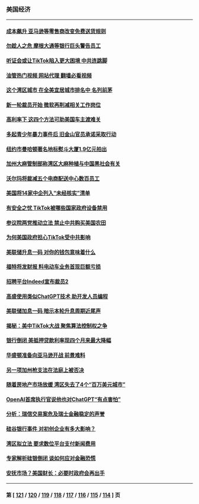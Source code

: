 ### 美国经济
---
#### [成本飙升 亚马逊等零售商改变免费送货规则](../../pages/ncid1078158/n13957858.md?03250845) 
#### [勿趁人之危 摩根大通等银行巨头警告员工](../../pages/ncid1078158/n13957831.md?03250845) 
#### [听证会或让TikTok陷入更大困境 中共连跳脚](../../pages/ncid1078158/n13957571.md?03250845) 
#### [油管热门视频 网站代理 翻墙必看视频](http://138.2.39.72:81/youtube.html?epic-marker?03250845)
#### [这个湾区城市 在全美宜居城市排名中 名列前茅](../../pages/ncid1078158/n13957476.md?03250845) 
#### [新一轮裁员开始 微软再削减相关工作岗位](../../pages/ncid1078158/n13957474.md?03250845) 
#### [高利率下 这四个方法可助美国车主渡难关](../../pages/ncid1078158/n13957238.md?03250845) 
#### [多起青少年暴力事件后 旧金山官员承诺采取行动](../../pages/ncid1078158/n13957470.md?03250845) 
#### [纽约市曼哈顿著名地标熨斗大厦1.9亿元拍出](../../pages/ncid1078158/n13957313.md?03250845) 
#### [加州大麻管制部称湾区大麻种植与中国黑社会有关](../../pages/ncid1078158/n13957423.md?03250845) 
#### [沃尔玛将裁减五个电商配送中心数百员工](../../pages/ncid1078158/n13957135.md?03250845) 
#### [美国将14家中企列入“未经核实”清单](../../pages/ncid1078158/n13956999.md?03250845) 
#### [有安全之忧 TikTok被哪些国家政府设备禁用](../../pages/ncid1078158/n13956948.md?03250845) 
#### [参议院两党推动立法 禁止中共购买美国农田](../../pages/ncid1078158/n13956955.md?03250845) 
#### [为何美国政府担心TikTok受中共影响](../../pages/ncid1078158/n13956931.md?03250845) 
#### [美联储升息一码 对你的钱包意味着什么](../../pages/ncid1078158/n13956303.md?03250845) 
#### [福特将发财报 料电动车业务首现巨额亏损](../../pages/ncid1078158/n13956300.md?03250845) 
#### [招聘平台Indeed宣布裁员2](../../pages/ncid1078158/n13956258.md?03250845) 
#### [高盛使用类似ChatGPT技术 助开发人员编程](../../pages/ncid1078158/n13956030.md?03250845) 
#### [美联储加息一码 暗示本轮升息周期近尾声](../../pages/ncid1078158/n13956192.md?03250845) 
#### [揭秘：美中TikTok大战 聚焦算法控制权之争](../../pages/ncid1078158/n13956048.md?03250845) 
#### [银行倒闭 美抵押贷款利率现四个月来最大降幅](../../pages/ncid1078158/n13956084.md?03250845) 
#### [华盛顿准备向亚马逊开战 前景难料](../../pages/ncid1078158/n13955345.md?03250845) 
#### [另一项加州枪支法在法庭上被否决](../../pages/ncid1078158/n13955755.md?03250845) 
#### [随着房地产市场放缓 湾区失去了4个“百万美元城市”](../../pages/ncid1078158/n13955750.md?03250845) 
#### [OpenAI首席执行官说他也对ChatGPT“有点害怕”](../../pages/ncid1078158/n13955744.md?03250845) 
#### [分析：瑞信交易案危及瑞士金融稳定的声誉](../../pages/ncid1078158/n13955510.md?03250845) 
#### [硅谷银行事件 对初创企业有多大影响？](../../pages/ncid1078158/n13955670.md?03250845) 
#### [湾区拟立法 要求数位平台支付新闻费用](../../pages/ncid1078158/n13955618.md?03250845) 
#### [专家解析硅银倒闭 谈如何应对金融恐慌](../../pages/ncid1078158/n13955601.md?03250845) 
#### [安抚市场？美国财长：必要时政府会再出手](../../pages/ncid1078158/n13955464.md?03250845) 

---
#### 第 [ [121](./121.md?03250845) / [120](./120.md?03250845) / [119](./119.md?03250845) / [118](./118.md?03250845) / [117](./117.md?03250845) / [116](./116.md?03250845) / [115](./115.md?03250845) / [114](./114.md?03250845) ] 页
